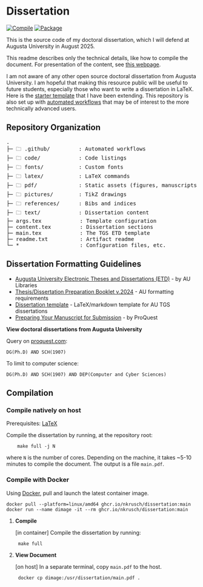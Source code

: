 # Dissertation

[![Compile](https://github.com/nkrusch/thesis/actions/workflows/compile.yaml/badge.svg)](https://github.com/nkrusch/thesis/actions/workflows/compile.yaml)
[![Package](https://github.com/nkrusch/dissertation/actions/workflows/package.yaml/badge.svg)](https://github.com/nkrusch/dissertation/actions/workflows/package.yaml)

This is the source code of my doctoral dissertation,  which I will defend at Augusta University in August 2025.

This readme describes only the technical details, like how to compile the document.
For presentation of the content, see [this webpage](https://neea.pl/posts/dissertation).

I am not aware of any other open source doctoral dissertation from Augusta University.
I am hopeful that making this resource public will be useful to future students, especially those who want to write a dissertation in LaTeX.
Here is the [starter template](https://github.com/aubertc/au_ccs_dissertation_template/) that I have been extending.
This repository is also set up with [automated workflows](https://github.com/nkrusch/dissertation/actions) 
that may be of interest to the more technically advanced users.

## Repository Organization

<pre>
.
├─ 🗀 .github/         : Automated workflows
├─ 🗀 code/            : Code listings
├─ 🗀 fonts/           : Custom fonts
├─ 🗀 latex/           : LaTeX commands
├─ 🗀 pdf/             : Static assets (figures, manuscripts)
├─ 🗀 pictures/        : TikZ drawings
├─ 🗀 references/      : Bibs and indices
├─ 🗀 text/            : Dissertation content
├─ args.tex            : Template configuration
├─ content.tex         : Dissertation sections
├─ main.tex            : The TGS ETD template
├─ readme.txt          : Artifact readme
└─ *                   : Configuration files, etc.
</pre>

## Dissertation Formatting Guidelines

* [Augusta University Electronic Theses and Dissertations (ETD)](https://guides.augusta.edu/etd) - by AU Libraries
* [Thesis/Dissertation Preparation Booklet v.2024](https://augustauniversity.app.box.com/s/vj0ygpy8tvyqmsbae8y0qp9767ta7jb9) - AU formatting requirements
* [Dissertation template](https://github.com/aubertc/au_ccs_dissertation_template/) - LaTeX/markdown template for AU TGS dissertations
* [Preparing Your Manuscript for Submission](https://about.proquest.com/globalassets/proquest/files/pdf-files/preparing-your-manuscript.pdf) - by ProQuest

**View doctoral dissertations from Augusta University**

Query on [proquest.com](https://www.proquest.com):

    DG(Ph.D) AND SCH(1907)

To limit to computer science:

    DG(Ph.D) AND SCH(1907) AND DEP(Computer and Cyber Sciences)

## Compilation

### Compile natively on host

Prerequisites: [LaTeX](https://www.latex-project.org/get/) 

Compile the dissertation by running, at the repository root:
    
        make full -j N
    
where `N` is the number of cores.
Depending on the machine, it takes ~5-10 minutes to compile the document.
The output is a file `main.pdf`.


### Compile with Docker

Using [Docker](https://docs.docker.com/engine/install/),
pull and launch the latest container image.
 
    docker pull --platform=linux/amd64 ghcr.io/nkrusch/dissertation:main
    docker run --name dimage -it --rm ghcr.io/nkrusch/dissertation:main  

1. **Compile** 

    [in container] Compile the dissertation by running:
    
        make full

2. **View Document**

    [on host] In a separate terminal, copy `main.pdf` to the host.
    
        docker cp dimage:/usr/dissertation/main.pdf .

